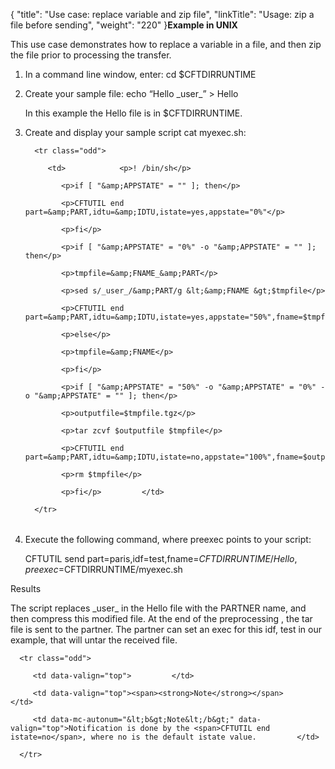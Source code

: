 {
    "title": "Use case: replace variable and zip file",
    "linkTitle": "Usage: zip a file before sending",
    "weight": "220"
}**Example in UNIX**

This use case demonstrates how to replace a variable in a file, and then zip the file prior to processing the transfer.

1.  In a command line window, enter: cd $CFTDIRRUNTIME

2.  Create your sample file: echo “Hello \_user\_” > Hello

    In this example the Hello file is in $CFTDIRRUNTIME.  

3.  Create and display your sample script cat myexec.sh:
    <table data-cellspacing="0">
       <tbody>
          <tr class="odd">
             <td>            <p>! /bin/sh</p>
                <p>if [ "&amp;APPSTATE" = "" ]; then</p>
                <p>CFTUTIL end part=&amp;PART,idtu=&amp;IDTU,istate=yes,appstate="0%"</p>
                <p>fi</p>
                <p>if [ "&amp;APPSTATE" = "0%" -o "&amp;APPSTATE" = "" ]; then</p>
                <p>tmpfile=&amp;FNAME_&amp;PART</p>
                <p>sed s/_user_/&amp;PART/g &lt;&amp;FNAME &gt;$tmpfile</p>
                <p>CFTUTIL end part=&amp;PART,idtu=&amp;IDTU,istate=yes,appstate="50%",fname=$tmpfile</p>
                <p>else</p>
                <p>tmpfile=&amp;FNAME</p>
                <p>fi</p>
                <p>if [ "&amp;APPSTATE" = "50%" -o "&amp;APPSTATE" = "0%" -o "&amp;APPSTATE" = "" ]; then</p>
                <p>outputfile=$tmpfile.tgz</p>
                <p>tar zcvf $outputfile $tmpfile</p>
                <p>CFTUTIL end part=&amp;PART,idtu=&amp;IDTU,istate=no,appstate="100%",fname=$outputfile</p>
                <p>rm $tmpfile</p>
                <p>fi</p>         </td>
          </tr>
       </tbody>
    </table>

4.  Execute the following command, where preexec points to your script:

    CFTUTIL send part=paris,idf=test,fname=$CFTDIRRUNTIME/Hello,preexec=$CFTDIRRUNTIME/myexec.sh

Results

The script replaces \_user\_ in the Hello file with the PARTNER name, and then compress this modified file. At the end of the preprocessing , the tar file is sent to the partner. The partner can set an exec for this idf, test in our example, that will untar the received file.

<table data-cellpadding="0" data-cellspacing="0">
   <tbody>
      <tr class="odd">
         <td data-valign="top">         </td>
         <td data-valign="top"><span><strong>Note</strong></span>         </td>
         <td data-mc-autonum="&lt;b&gt;Note&lt;/b&gt;" data-valign="top">Notification is done by the <span>CFTUTIL end istate=no</span>, where no is the default istate value.         </td>
      </tr>
   </tbody>
</table>
